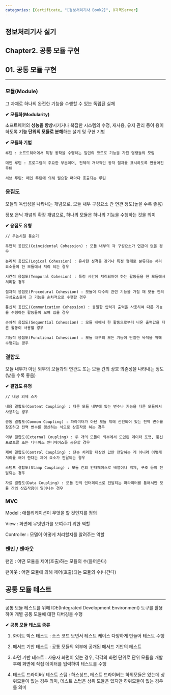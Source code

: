 ```yaml
---
categories: [Certificate, "[정보처리기사 Book2]", 8과목Server]
---
```

## 정보처리기사 실기

## Chapter2. 공통 모듈 구현

## 01. 공통 모듈 구현

<hr>

### 모듈(Module)

그 자체로 하나의 완전한 기능을 수행할 수 있는 독립된 실체

**✔ 모듈화(Modularity)**

소프트웨어의 **성능을 향상**시키거나 복잡한 시스템의 수정, 재사용, 유지 관리 등이 용이하도록 **기능 단위의 모듈로 분해**하는 설계 및 구현 기법

**✔ 모듈화 기법**

```
루틴 : 소프트웨어에서 특정 동작을 수행하는 일련의 코드로 기능을 가진 명령들의 모임

메인 루틴 : 프로그램의 주요한 부분이며, 전체의 개략적인 동작 절차를 표시하도록 만들어진 루틴

서브 루틴: 메인 루틴에 의해 필요할 때마다 호출되는 루틴
```

### 응집도

모듈의 독립성을 나타내는 개념으로, 모듈 내부 구성요소 간 연관 정도(높을 수록 좋음)

정보 은닉 개념의 확장 개념으로, 하나의 모듈은 하나의 기능을 수행하는 것을 의미

**✔ 응집도 유형**

```
// 우논시절 통순기

우연적 응집도(Coincidental Cohession) : 모듈 내부의 각 구성요소가 연관이 없을 경우

논리적 응집도(Logical Cohession) : 유사한 성격을 갖거나 특정 형태로 분류되는 처리 요소들이 한 모듈에서 처리 되는 경우

시간적 응집도(Temporal Cohesion) : 특정 시간에 처리되어야 하는 활동들을 한 모듈에서 처리할 경우

절차적 응집도(Procedural Cohession) : 모듈이 다수의 관련 기능을 가질 때 모듈 안의 구성요소들이 그 기능을 순차적으로 수행할 경우

통신적 응집도(Communication Cohession) : 동일한 입력과 출력을 사용하여 다른 기능을 수행하는 활동들이 모여 있을 경우

순차적 응집도(Sequential Cohession) : 모듈 내에서 한 활동으로부터 나온 출력값을 다른 활동이 사용할 경우

기능적 응집도(Functional Cohession) : 모듈 내부의 모든 기능이 단일한 목적을 위해 수행되는 경우
```

### 결합도

모듈 내부가 아닌 외부의 모듈과의 연관도 또는 모듈 간의 상호 의존성을 나타내는 정도
(낮을 수록 좋음)

**✔ 결합도 유형**

```
// 내공 외제 스자

내용 결합도(Content Coupling) : 다른 모듈 내부에 있는 변수나 기능을 다른 모듈에서 사용하는 경우

공통 결합도(Common Coupling) : 파라미터가 아닌 모듈 밖에 선언되어 있는 전역 변수를 참조하고 전역 변수를 갱신하는 식으로 상호작용 하는 경우

외부 결합도(External Coupling) : 두 개의 모듈이 외부에서 도입된 데이터 포맷, 통신 프로토콜 또는 디바이스 인터페이스를 공유할 경우

제어 결합도(Control Coupling) : 단순 처리할 대상인 값만 전달하는 게 아니라 어떻게 처리를 해야 한다는 제어 요소가 전달되는 경우

스탬프 결합도(Stamp Coupling) : 모듈 간의 인터페이스로 배열이나 객체, 구조 등이 전달되는 경우

자료 결합도(Data Coupling) : 모듈 간의 인터페이스로 전달되는 파라미터를 통해서만 모듈 간의 상호작용이 일어나는 경우
```

### MVC

Model : 애플리케이션이 무엇을 할 것인지를 정의

View : 화면에 무엇인가를 보여주기 위한 역할

Controller : 모델이 어떻게 처리할지를 알려주는 역할

### 팬인 / 팬아웃

팬인 : 어떤 모듈을 제어(호출)하는 모듈의 수(들어온다)

팬아웃 : 어떤 모듈에 의해 제어(호출)되는 모듈의 수(나간다)

## 공통 모듈 테스트

<hr>

공통 모듈 테스트를 위해 IDE(Integrated Development Environment) 도구를 활용하여 개별 공통 모듈에 대한 디버깅을 수행

**✔ 공통 모듈 테스트 종류**

1. 화이트 박스 테스트 : 소스 코드 보면서 테스트 케이스 다양하게 만들어 테스트 수행

2. 메서드 기반 테스트 : 공통 모듈의 외부에 공개된 메서드 기반의 테스트

3. 화면 기반 테스트 : 사용자 화면이 있는 경우, 각각의 화면 단위로 단위 모듈을 개발 후에 화면에 직접 데이터를 입력하여 테스트를 수행

4. 테스트 드라이버/ 테스트 스텀 : 하스상드, 테스트 드라이버는 하위모듈은 있는데 상위모듈이 없는 경우 의미, 테스트 스텁은 상위 모듈은 있지만 하위모듈이 없는 경우를 의미
